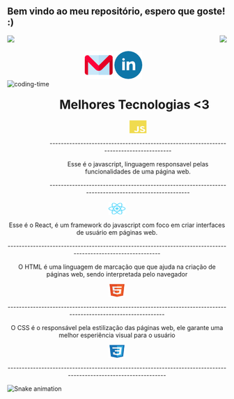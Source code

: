 ## Bem vindo ao meu repositório, espero que goste! :)

<div>
  
  <img  height="180em" src="https://github-readme-stats.vercel.app/api?username=anuraghazra&show_icons=true&theme=radical"/>
  <img align="right" height="180em" src="https://github-readme-stats.vercel.app/api/top-langs/?username=LuigiGF&layout=compact&langs_count=16&theme=great-gatsby"/>
</div>
<br>

<div  align="center"> 
  <div style="display: inline_block">
    <a href="mailto: emanuelslealviveiros@gmail.com" target="_blank"><img src="imagens/gmail (2).png" alt="#"></a>
    <a href="https://www.linkedin.com/public-profile/settings?trk=d_flagship3_profile_self_view_public_profile" target="_blank"><img src="imagens/linkedin.png" alt="#"></a>
    
  <br>
    <img align="left" height="250" alt="coding-time" src="code.gif">
    <h1 align="center">Melhores Tecnologias <3</h1>
    <img align="center" height="30" width="40" alt="js-icon"  src="https://raw.githubusercontent.com/devicons/devicon/master/icons/javascript/javascript-plain.svg">
      <p>---------------------------------------------------------------------------------------</p>
      <p>Esse é o javascript, linguagem responsavel pelas funcionalidades de uma página web.<p/>
      <p>----------------------------------------------------------------------------------------------------</p>
    <img align="center" height="30" width="40" alt="react-icon" src="https://raw.githubusercontent.com/devicons/devicon/master/icons/react/react-original.svg">
      <p>Esse é o React, é um framework do javascript com foco em criar interfaces de usuário em páginas web.</p>
      <p>-------------------------------------------------------------------------------------------------------------</p>
      <p>O HTML é uma linguagem de marcação que que ajuda na criação de páginas web, sendo interpretada pelo navegador</p>
    <img align="center" height="30" width="40" alt="html-icon" src="https://raw.githubusercontent.com/devicons/devicon/master/icons/html5/html5-original.svg">
      <p>----------------------------------------------------------------------------------------------------------------</p>
      <p>O CSS é o responsável pela estilização das páginas web, ele garante uma melhor esperiência visual para o usuário</p>
    <img align="center" height="30" width="40" alt="css-icon" src="https://raw.githubusercontent.com/devicons/devicon/master/icons/css3/css3-original.svg">
      <p>-----------------------------------------------------------------------------------------------------------------</p>

   </div>
</div>
  
![Snake animation](https://github.com/LuigiGF/LuigiGF/blob/output/github-contribution-grid-snake.svg)
